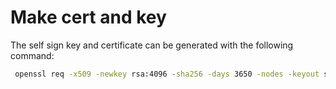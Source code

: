 # Make cert and key

The self sign key and certificate can be generated with the following command:

```bash
 openssl req -x509 -newkey rsa:4096 -sha256 -days 3650 -nodes -keyout server.key -out server.crt -subj "/C=RU/ST=SPB/L=SPB/O=YaPraktikum/OU=Cohort15/CN=shorturl.sreway.com/emailAddress=andrey.oleynik@sreway.com" -addext "subjectAltName=IP:127.0.0.1"
```
